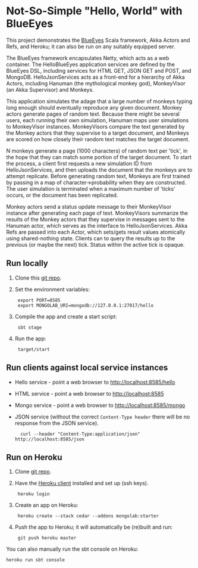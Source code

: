 Not-So-Simple "Hello, World" with BlueEyes
==========================================

This project demonstrates the [BlueEyes](https://github.com/jdegoes/blueeyes) Scala framework, Akka Actors and Refs,
and Heroku; it can also be run on any suitably equipped server.

The BlueEyes framework encapsulates Netty, which acts as a web container. The HelloBlueEyes application services are
defined by the BlueEyes DSL, including services for HTML GET, JSON GET and POST, and MongoDB. HelloJsonServices acts as a
front-end for a hierarchy of Akka Actors, including Hanuman (the mythological monkey god), MonkeyVisor (an Akka
Supervisor) and Monkeys.

This application simulates the adage that a large number of monkeys typing long enough should eventually reproduce any
given document. Monkey actors generate pages of random text. Because there might be several users, each running
their own simulation, Hanuman maps user simulations to MonkeyVisor instances. MonkeyVisors compare the text generated
by the Monkey actors that they supervise to a target document, and Monkeys are scored on how closely their random
text matches the target document.

N monkeys generate a page (1000 characters) of random text per 'tick', in the hope that they can match some portion of
the target document. To start the process, a client first requests a new simulation ID from HelloJsonServices, and then
uploads the document that the monkeys are to attempt replicate. Before generating random text, Monkeys are first trained
by passing in a map of character->probability when they are constructed. The user simulation is terminated when a
maximum number of 'ticks' occurs, or the document has been replicated.

Monkey actors send a status update message to their MonkeyVisor instance after generating each page of text.
MonkeyVisors summarize the results of the Monkey actors that they supervise in messages sent to the Hanuman actor, which
serves as the interface to HelloJsonServices. Akka Refs are passed into each Actor, which sets/gets result values
atomically using shared-nothing state. Clients can to query the results up to the previous (or maybe the next) tick.
Status within the active tick is opaque.

Run locally
--------------

1. Clone this [git repo](https://github.com/jamesward/helloblueeyes).

2. Set the environment variables:

        export PORT=8585
        export MONGOLAB_URI=mongodb://127.0.0.1:27017/hello

3. Compile the app and create a start script:

        sbt stage

4. Run the app:

        target/start


Run clients against local service instances
----------------------------------------------

* Hello service - point a web browser to [http://localhost:8585/hello](http://localhost:8585/hello)
* HTML service - point a web browser to [http://localhost:8585](http://localhost:8585)
* Mongo service - point a web browser to [http://localhost:8585/mongo](http://localhost:8585/mongo)
* JSON service (without the correct `Content-Type header` there will be no response from the JSON service).

        curl --header "Content-Type:application/json" http://localhost:8585/json


Run on Heroku
----------------

1. Clone  [git repo](https://github.com/jamesward/helloblueeyes).

2. Have the [Heroku client](http://toolbelt.herokuapp.com/) installed and set up (ssh keys).

        heroku login

3. Create an app on Heroku:

        heroku create --stack cedar --addons mongolab:starter

4. Push the app to Heroku; it will automatically be (re)built and run:

        git push heroku master


You can also manually run the sbt console on Heroku:

    heroku run sbt console
